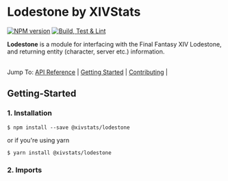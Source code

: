 # Lodestone by XIVStats

[![NPM version](https://badge.fury.io/js/%40xivstats%2Flodestone.svg)](https://www.npmjs.com/@xivstats/lodestone)
[![Build, Test & Lint](https://github.com/XIVStats/lodestone/actions/workflows/build.yml/badge.svg)](https://github.com/XIVStats/lodestone/actions/workflows/build.yml)


**Lodestone** is a module for interfacing with the Final Fantasy XIV Lodestone, and returning entity (character, server etc.) information.

\
Jump To:
[API Reference](docs/API.md) |
[Getting Started](#getting-started) |
[Contributing](CONTRIBUTING.md) |

## Getting-Started

### 1. Installation

```shell
$ npm install --save @xivstats/lodestone
```

or if you're using yarn

```shell
$ yarn install @xivstats/lodestone
```

### 2. Imports
